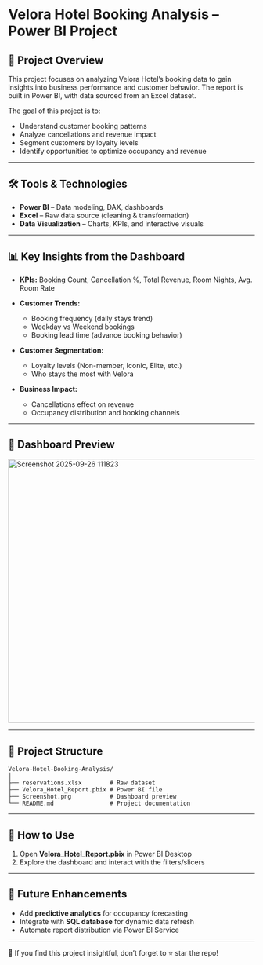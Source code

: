 # Velora Hotel Booking Analysis – Power BI Project

## 📌 Project Overview

This project focuses on analyzing Velora Hotel’s booking data to gain insights into business performance and customer behavior.
The report is built in Power BI, with data sourced from an Excel dataset.

The goal of this project is to:

* Understand customer booking patterns
* Analyze cancellations and revenue impact
* Segment customers by loyalty levels
* Identify opportunities to optimize occupancy and revenue

---

## 🛠 Tools & Technologies

* **Power BI** – Data modeling, DAX, dashboards
* **Excel** – Raw data source (cleaning & transformation)
* **Data Visualization** – Charts, KPIs, and interactive visuals

---

## 📊 Key Insights from the Dashboard

* **KPIs:** Booking Count, Cancellation %, Total Revenue, Room Nights, Avg. Room Rate
* **Customer Trends:**

  * Booking frequency (daily stays trend)
  * Weekday vs Weekend bookings
  * Booking lead time (advance booking behavior)
* **Customer Segmentation:**

  * Loyalty levels (Non-member, Iconic, Elite, etc.)
  * Who stays the most with Velora
* **Business Impact:**

  * Cancellations effect on revenue
  * Occupancy distribution and booking channels

---

## 📸 Dashboard Preview

<img width="954" height="538" alt="Screenshot 2025-09-26 111823" src="https://github.com/user-attachments/assets/2676a854-e755-4df1-865a-c682b3d95bc6" />

---

## 📂 Project Structure

```
Velora-Hotel-Booking-Analysis/
│
├── reservations.xlsx        # Raw dataset
├── Velora_Hotel_Report.pbix # Power BI file
├── Screenshot.png           # Dashboard preview
└── README.md                # Project documentation
```

---

## 🚀 How to Use

1. Open **Velora_Hotel_Report.pbix** in Power BI Desktop
2. Explore the dashboard and interact with the filters/slicers

---

## 🔮 Future Enhancements

* Add **predictive analytics** for occupancy forecasting
* Integrate with **SQL database** for dynamic data refresh
* Automate report distribution via Power BI Service

---

📢 If you find this project insightful, don’t forget to ⭐ star the repo!


